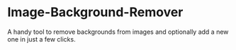 # Image-Background-Remover
A handy tool to remove backgrounds from images and optionally add a new one in just a few clicks.
